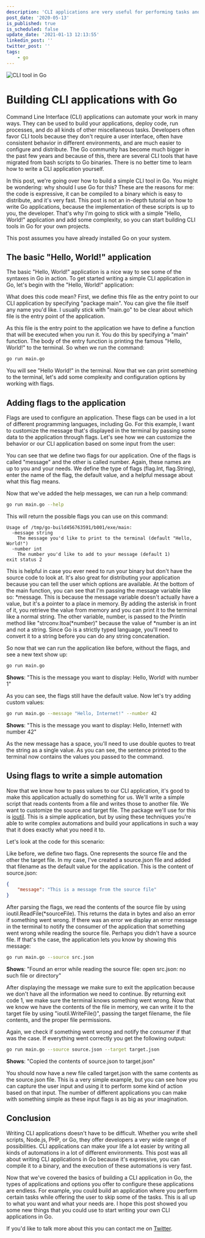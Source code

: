 ```yaml
---
description: 'CLI applications are very useful for performing tasks and automations in many different environments. In this post I go over how you can get started writing applications like this in Go.'
post_date: '2020-05-13'
is_published: true
is_scheduled: false
update_date: '2021-01-13 12:13:55'
linkedin_post: ''
twitter_post: ''
tags:
    - go
---
```

![CLI tool in Go](/images/articles/cli-tool-in-go.png)
# Building CLI applications with Go
Command Line Interface (CLI) applications can automate your work in many ways. They can be used to build your applications, deploy code, run processes, and do all kinds of other miscellaneous tasks. Developers often favor CLI tools because they don't require a user interface, often have consistent behavior in different environments, and are much easier to configure and distribute. The Go community has become much bigger in the past few years and because of this, there are several CLI tools that have migrated from bash scripts to Go binaries. There is no better time to learn how to write a CLI application yourself.

In this post, we're going over how to build a simple CLI tool in Go. You might be wondering: why should I use Go for this? These are the reasons for me: the code is expressive, it can be compiled to a binary which is easy to distribute, and it's very fast. This post is not an in-depth tutorial on how to write Go applications, because the implementation of these scripts is up to you, the developer. That's why I'm going to stick with a simple "Hello, World!" application and add some complexity, so you can start building CLI tools in Go for your own projects.

This post assumes you have already installed Go on your system.

## The basic "Hello, World!" application
The basic "Hello, World!" application is a nice way to see some of the syntaxes in Go in action. To get started writing a simple CLI application in Go, let's begin with the "Hello, World!" application:

<script src="https://gist.github.com/roelofjan-elsinga/3165abc10e766e9af54a5a9cba16b4c8.js"></script>

What does this code mean? First, we define this file as the entry point to our CLI application by specifying "package main". You can give the file itself any name you'd like. I usually stick with "main.go" to be clear about which file is the entry point of the application.

As this file is the entry point to the application we have to define a function that will be executed when you run it. You do this by specifying a "main" function. The body of the entry function is printing the famous "Hello, World!" to the terminal. So when we run the command:

```bash
go run main.go
```

You will see "Hello World!" in the terminal. Now that we can print something to the terminal, let's add some complexity and configuration options by working with flags.

## Adding flags to the application
Flags are used to configure an application. These flags can be used in a lot of different programming languages, including Go. For this example, I want to customize the message that's displayed in the terminal by passing some data to the application through flags. Let's see how we can customize the behavior or our CLI application based on some input from the user:

<script src="https://gist.github.com/roelofjan-elsinga/39cc6df5483622bdcbf27c9307b2b8c6.js"></script>

You can see that we define two flags for our application. One of the flags is called "message" and the other is called number. Again, these names are up to you and your needs. We define the type of flags (flag.Int, flag.String), enter the name of the flag, the default value, and a helpful message about what this flag means.

Now that we've added the help messages, we can run a help command:

```bash
go run main.go --help
```

This will return the possible flags you can use on this command:

```
Usage of /tmp/go-build456763591/b001/exe/main:
  -message string
    The message you'd like to print to the terminal (default "Hello, World!")
  -number int
    The number you'd like to add to your message (default 1)
exit status 2
```

This is helpful in case you ever need to run your binary but don't have the source code to look at. It's also great for distributing your application because you can tell the user which options are available. At the bottom of the main function, you can see that I'm passing the message variable like so: \*message. This is because the message variable doesn't actually have a value, but it's a pointer to a place in memory. By adding the asterisk in front of it, you retrieve the value from memory and you can print it to the terminal like a normal string. The other variable, number, is passed to the Println method like "strconv.Itoa(\*number)" because the value of \*number is an int and not a string. Since Go is a strictly typed language, you'll need to convert it to a string before you can do any string concatenation.

So now that we can run the application like before, without the flags, and see a new text show up:

```bash
go run main.go
```

**Shows**: "This is the message you want to display: Hello, World! with number 1"

As you can see, the flags still have the default value. Now let's try adding custom values:

```bash
go run main.go --message "Hello, Internet!" --number 42
```

**Shows**: "This is the message you want to display: Hello, Internet! with number 42"

As the new message has a space, you'll need to use double quotes to treat the string as a single value. As you can see, the sentence printed to the terminal now contains the values you passed to the command. 

## Using flags to write a simple automation
Now that we know how to pass values to our CLI application, it's good to make this application actually do something for us. We'll write a simple script that reads contents from a file and writes those to another file. We want to customize the source and target file. The package we'll use for this is [ioutil](https://golang.org/pkg/io/ioutil/). This is a simple application, but by using these techniques you're able to write complex automations and build your applications in such a way that it does exactly what you need it to.

Let's look at the code for this scenario:

<script src="https://gist.github.com/roelofjan-elsinga/69826bce71435742d9a343d1867486f0.js"></script>

Like before, we define two flags. One represents the source file and the other the target file. In my case, I've created a source.json file and added that filename as the default value for the application. This is the content of source.json:

```json
{
    "message": "This is a message from the source file"
}
```

After parsing the flags, we read the contents of the source file by using ioutil.ReadFile(\*sourceFile). This returns the data in bytes and also an error if something went wrong. If there was an error we display an error message in the terminal to notify the consumer of the application that something went wrong while reading the source file. Perhaps you didn't have a source file. If that's the case, the application lets you know by showing this message:

```bash
go run main.go --source src.json
```

**Shows**: "Found an error while reading the source file: open src.json: no such file or directory"

After displaying the message we make sure to exit the application because we don't have all the information we need to continue. By returning exit code 1, we make sure the terminal knows something went wrong. Now that we know we have the contents of the file in memory, we can write it to the target file by using "ioutil.WriteFile()", passing the target filename, the file contents, and the proper file permissions. 

Again, we check if something went wrong and notify the consumer if that was the case. If everything went correctly you get the following output:

```bash
go run main.go --source source.json --target target.json
```

**Shows**: "Copied the contents of source.json to target.json"

You should now have a new file called target.json with the same contents as the source.json file. This is a very simple example, but you can see how you can capture the user input and using it to perform some kind of action based on that input. The number of different applications you can make with something simple as these input flags is as big as your imagination.

## Conclusion
Writing CLI applications doesn't have to be difficult. Whether you write shell scripts, Node.js, PHP, or Go, they offer developers a very wide range of possibilities. CLI applications can make your life a lot easier by writing all kinds of automations in a lot of different environments. This post was all about writing CLI applications in Go because it's expressive, you can compile it to a binary, and the execution of these automations is very fast.

Now that we've covered the basics of building a CLI application in Go, the types of applications and options you offer to configure these applications are endless. For example, you could build an application where you perform certain tasks while offering the user to skip some of the tasks. This is all up to what you want and what your needs are. I hope this post showed you some new things that you could use to start writing your own CLI applications in Go.

If you'd like to talk more about this you can contact me on [Twitter](https://twitter.com/RJElsinga).